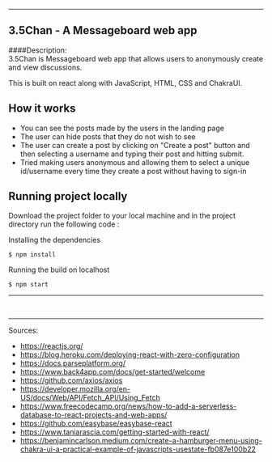 -----------


## 3.5Chan - A Messageboard web app

####Description: <br>
3.5Chan is Messageboard web app that allows users to anonymously create and view discussions.

This is built on react along with JavaScript, HTML, CSS and ChakraUI. 

## How it works
* You can see the posts made by the users in the landing page
* The user can hide posts that they do not wish to see
* The user can create a post by clicking on "Create a post" button and then selecting a username and typing their post and hitting submit.
* Tried making users anonymous and allowing them to select a unique id/username every time they create a post without having to sign-in

## Running project locally

Download the project folder to your local machine and in the project directory run the following code :

Installing the dependencies 
```
$ npm install
```

Running the build on localhost
```
$ npm start
```
---------------



<br>



------------

Sources:

- https://reactjs.org/
- https://blog.heroku.com/deploying-react-with-zero-configuration
- https://docs.parseplatform.org/
- https://www.back4app.com/docs/get-started/welcome
- https://github.com/axios/axios
- https://developer.mozilla.org/en-US/docs/Web/API/Fetch_API/Using_Fetch
- https://www.freecodecamp.org/news/how-to-add-a-serverless-database-to-react-projects-and-web-apps/
- https://github.com/easybase/easybase-react
- https://www.taniarascia.com/getting-started-with-react/
- https://benjamincarlson.medium.com/create-a-hamburger-menu-using-chakra-ui-a-practical-example-of-javascripts-usestate-fb087e100b22

